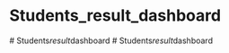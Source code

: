 # Students_result_dashboard
#   S t u d e n t s _ r e s u l t _ d a s h b o a r d  
 #   S t u d e n t s _ r e s u l t _ d a s h b o a r d  
 
